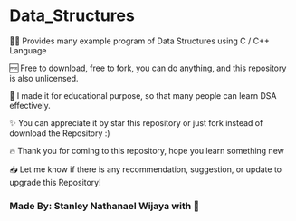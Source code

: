 # Data_Structures

🧑‍💻 Provides many example program of Data Structures using C / C++ Language

🆓 Free to download, free to fork, you can do anything, and this repository is also unlicensed.

🏫 I made it for educational purpose, so that many people can learn DSA effectively.

✨ You can appreciate it by star this repository or just fork instead of download the Repository :)

🔥 Thank you for coming to this repository, hope you learn something new

📥 Let me know if there is any recommendation, suggestion, or update to upgrade this Repository!

### Made By: Stanley Nathanael Wijaya with 🤍
